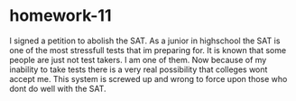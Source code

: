 # homework-11
I signed a petition to abolish the SAT. As a junior in highschool the SAT is one of the most stressfull tests that im preparing for.
It is known that some people are just not test takers. I am one of them. Now because of my inability to take tests
there is a very real possibility that colleges wont accept me. This system is screwed up and wrong to force upon those
who dont do well with the SAT.
